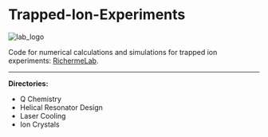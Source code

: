 # **Trapped-Ion-Experiments**    

![lab_logo](https://github.com/wburkle11/trapped-ions/assets/92954143/5259266d-d08c-48b0-8b85-8fbe7a6daa1c)

Code for numerical calculations and simulations for trapped ion experiments: [RichermeLab](https://iontrap.physics.indiana.edu/).

-----

**Directories:** 

* Q Chemistry
* Helical Resonator Design
* Laser Cooling
* Ion Crystals

